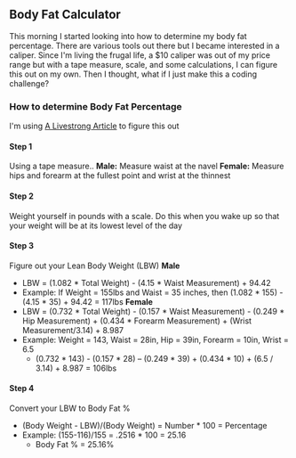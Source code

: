 ## Body Fat Calculator
This morning I started looking into how to determine my body fat percentage. There are various tools out there but I became interested in a caliper. Since I'm living the frugal life, a $10 caliper was out of my price range but with a tape measure, scale, and some calculations, I can figure this out on my own. Then I thought, what if I just make this a coding challenge?

### How to determine Body Fat Percentage
I'm using [A Livestrong Article](http://www.livestrong.com/article/90931-measure-body-fat-percentages-calipers/) to figure this out

#### Step 1
Using a tape measure..
**Male:** Measure waist at the navel
**Female:** Measure hips and forearm at the fullest point and wrist at the thinnest

#### Step 2
Weight yourself in pounds with a scale. Do this when you wake up so that your weight will be at its lowest level of the day

#### Step 3
Figure out your Lean Body Weight (LBW)
**Male**
- LBW = (1.082 * Total Weight) - (4.15 * Waist Measurement) + 94.42
- Example: If Weight = 155lbs and Waist = 35 inches, then (1.082 * 155) - (4.15 * 35) + 94.42 = 117lbs
**Female**
- LBW = (0.732 * Total Weight) - (0.157 * Waist Measurement) - (0.249 * Hip Measurement) + (0.434 * Forearm Measurement) + (Wrist Measurement/3.14) + 8.987
- Example: Weight = 143, Waist = 28in, Hip = 39in, Forearm = 10in, Wrist = 6.5
  - (0.732 * 143) - (0.157 * 28) – (0.249 * 39) + (0.434 * 10) + (6.5 / 3.14) + 8.987 = 106lbs

#### Step 4
Convert your LBW to Body Fat %
- (Body Weight - LBW)/(Body Weight) = Number * 100 = Percentage
- Example: (155-116)/155 = .2516 * 100 = 25.16
  - Body Fat % = 25.16%
